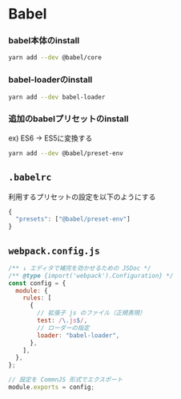 # Babel

### babel本体のinstall

```sh
yarn add --dev @babel/core
```

### babel-loaderのinstall

```bash
yarn add --dev babel-loader
```

### 追加のbabelプリセットのinstall

ex) ES6 -> ES5に変換する

```bash
yarn add --dev @babel/preset-env
```

## `.babelrc`

利用するプリセットの設定を以下のようにする

```javascript
{
  "presets": ["@babel/preset-env"]
}
```

## `webpack.config.js`

```javascript
/** ↓ エディタで補完を効かせるための JSDoc */
/** @type {import('webpack').Configuration} */
const config = {
  module: {
    rules: [
      {
        // 拡張子 js のファイル（正規表現）
        test: /\.js$/,
        // ローダーの指定
        loader: "babel-loader",
      },
    ],
  },
};

// 設定を CommnJS 形式でエクスポート
module.exports = config;
```
